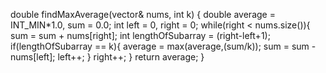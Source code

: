 double findMaxAverage(vector<int>& nums, int k) {
double average = INT_MIN*1.0, sum = 0.0;
int left = 0, right = 0;
while(right < nums.size()){
sum = sum + nums[right];
int lengthOfSubarray = (right-left+1);
if(lengthOfSubarray == k){
average = max(average,(sum/k));
sum = sum - nums[left];
left++;
}
right++;
}
return average;
}